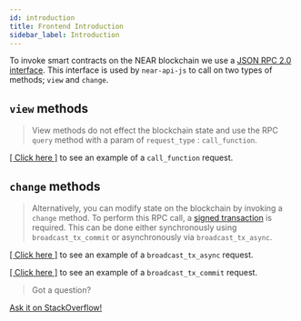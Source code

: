 ```yaml
---
id: introduction
title: Frontend Introduction
sidebar_label: Introduction
---
```

To invoke smart contracts on the NEAR blockchain we use a [JSON RPC 2.0 interface](/docs/develop/front-end/rpc). This interface is used by `near-api-js` to call on two types of methods; `view` and `change`.

## `view` methods

>View methods do not effect the blockchain state and use the RPC `query` method with a param of `request_type` : `call_function`.

[[ Click here ]](/docs/api/rpc#call-a-contract-function) to see an example of a `call_function` request.

## `change` methods

>Alternatively, you can modify state on the blockchain by invoking a `change` method. To perform this RPC call, a [signed transaction](/docs/tutorials/create-transactions) is required. This can be done either synchronously using `broadcast_tx_commit` or asynchronously via `broadcast_tx_async`. 

[[ Click here ]](/docs/api/rpc#send-transaction-async) to see an example of a `broadcast_tx_async` request.

[[ Click here ]](/docs/api/rpc#send-transaction-await) to see an example of a `broadcast_tx_commit` request.


>Got a question?
<a href="https://stackoverflow.com/questions/tagged/nearprotocol">
  <h8>Ask it on StackOverflow!</h8></a>

